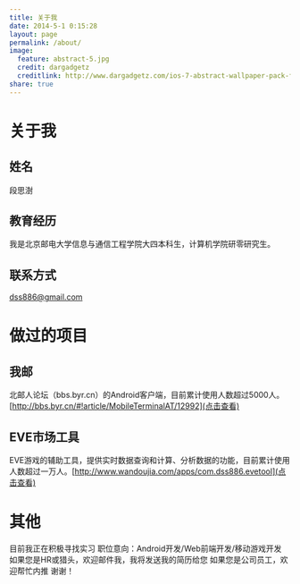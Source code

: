 ```yaml
---
title: 关于我
date: 2014-5-1 0:15:28
layout: page
permalink: /about/
image:
  feature: abstract-5.jpg
  credit: dargadgetz
  creditlink: http://www.dargadgetz.com/ios-7-abstract-wallpaper-pack-for-iphone-5-and-ipod-touch-retina/
share: true
---
```


# **关于我**

## **姓名**

段思澍

##  **教育经历**

我是北京邮电大学信息与通信工程学院大四本科生，计算机学院研零研究生。

## **联系方式**

<dss886@gmail.com>

# **做过的项目**

## **我邮**

北邮人论坛（bbs.byr.cn）的Android客户端，目前累计使用人数超过5000人。[http://bbs.byr.cn/#!article/MobileTerminalAT/12992](点击查看)

## **EVE市场工具**

EVE游戏的辅助工具，提供实时数据查询和计算、分析数据的功能，目前累计使用人数超过一万人。[http://www.wandoujia.com/apps/com.dss886.evetool](点击查看)

# **其他**

目前我正在积极寻找实习
职位意向：Android开发/Web前端开发/移动游戏开发
如果您是HR或猎头，欢迎邮件我，我将发送我的简历给您
如果您是公司员工，欢迎帮忙内推
谢谢！
